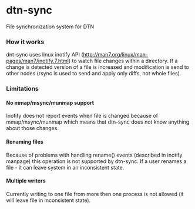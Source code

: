 # dtn-sync

File synchronization system for DTN

### How it works

dnt-sync uses linux inotify API (http://man7.org/linux/man-pages/man7/inotify.7.html) to watch file changes within a directory.
If a change is detected version of a file is increased and modification is send to other nodes (rsync is used to
send and apply only diffs, not whole files). 

### Limitations

#### No mmap/msync/munmap support
Inotify does not report events when file is changed because of mmap/msync/munmap which means that dtn-sync does
not know anything about those changes.

#### Renaming files
Because of problems with handling rename() events (described in inotify manpage) this operation is not supported
by dtn-sync. If a user renames a file - it can leave system in an inconsistent state.

#### Multiple writers
Currently writing to one file from more then one process is not allowed (it will leave file in inconsistent state).
